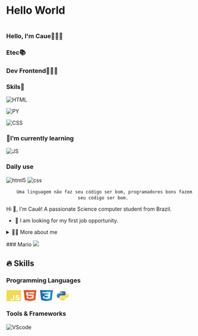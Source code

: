  <summary><h1 style="display: inline-block">Hello World</h1></summary>

### Hello, I'm Caue🙋🏻‍♂️

### Etec📚
### Dev Frontend👨🏻‍💻

### Skils🚀
![HTML](https://img.shields.io/badge/HTML5-E34F26?style=for-the-badge&logo=html5&logoColor=white)

![PY](https://img.shields.io/badge/Python-3776AB?style=for-the-badge&logo=python&logoColor=white)

![CSS](    https://img.shields.io/badge/CSS-239120?&style=for-the-badge&logo=css3&logoColor=white)

### 🌱I’m currently learning
![JS](https://img.shields.io/badge/JavaScript-F7DF1E?style=for-the-badge&logo=javascript&logoColor=black)

### Daily use
<div style="display: inline_block">
  <img align="center" alt="html5" src="https://img.shields.io/badge/HTML5-E34F26?style=for-the-badge&logo=html5&logoColor=white" />
  <img align="center" alt="css" src="https://img.shields.io/badge/CSS3-1572B6?style=for-the-badge&logo=css3&logoColor=white" />
  <div id="user-content-toc">
  <ul align="center">
   
    Uma linguagem não faz seu código ser bom, programadores bons fazem seu código ser bom. 
</div>

<!-- Presentation -->
<p>
  Hi 👋, I'm Cauê!  A passionate Science computer student from Brazil.

  - 🔭 I am looking for my first job opportunity.
</p>

<!-- Dropdown -->
<details>
  <summary>👨‍💻 More about me</summary>

  - 💬 I am 16 years old, currently living in Brazil. I have fluency in English and have experience with  Python,HTML,CSS and  Learning JS. 

  - ⚡ I enjoy watching movies and playing games!. \o/
</details>

<!-- Links -->


<!-- GithubStats -->


<!-- Portfolio -->

<!-- GIF -->
<p align="left">
 ### Mario
 <img src="https://user-images.githubusercontent.com/74038190/225813708-98b745f2-7d22-48cf-9150-083f1b00d6c9.gif" width="500">
</p>

## 🔥 Skills
<!-- Skills: Programming Languages -->
  <div style="flex-basis: 48%;">
    <h3>Programming Languages</h3>
    <img align="center" alt="Js" height="30" width="40" src="https://raw.githubusercontent.com/devicons/devicon/master/icons/javascript/javascript-plain.svg">
    <img align="center" alt="HTML" height="30" width="40" src="https://raw.githubusercontent.com/devicons/devicon/master/icons/html5/html5-original.svg">
    <img align="center" alt="CSS" height="30" width="40" src="https://raw.githubusercontent.com/devicons/devicon/master/icons/css3/css3-original.svg">
    <img align="center" alt="Python" height="30" width="40" src="https://raw.githubusercontent.com/devicons/devicon/master/icons/python/python-original.svg">

  </div>
  
  <!-- Skills: Tools & Frameworks -->
  <div style="flex-basis: 48%;">
    <h3>Tools & Frameworks</h3>
    <img align="center" alt="VScode" height="30" width="40" src="https://cdn.jsdelivr.net/gh/devicons/devicon/icons/vscode/vscode-original.svg">
  </div>
  


  
